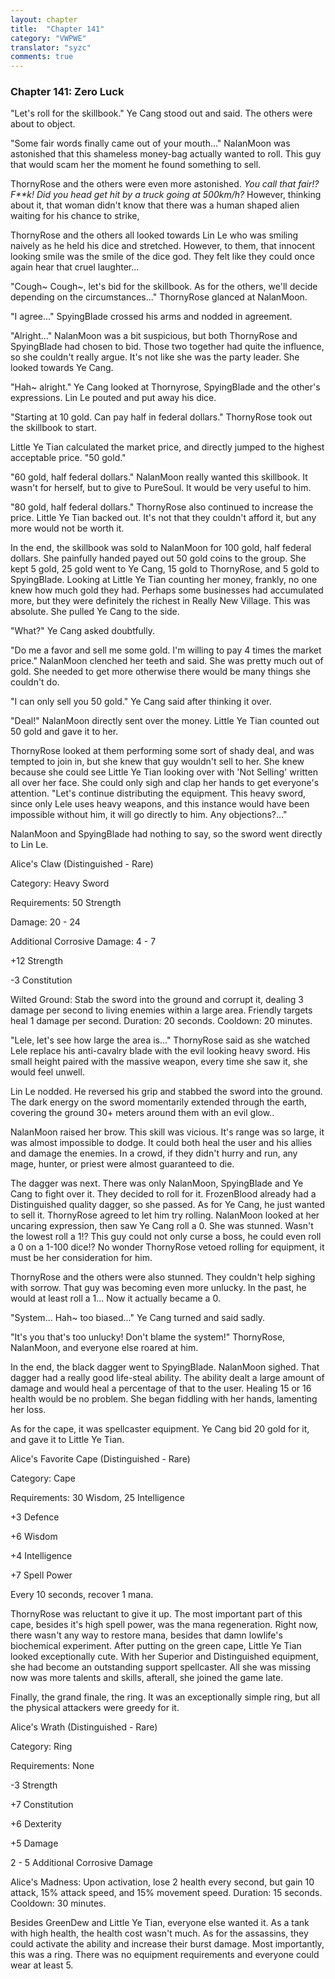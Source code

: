 ```yaml
---
layout: chapter
title:  "Chapter 141"
category: "VWPWE"
translator: "syzc"
comments: true
---
```


### Chapter 141: Zero Luck

"Let's roll for the skillbook." Ye Cang stood out and said. The others were about to object.

"Some fair words finally came out of your mouth..." NalanMoon was astonished that this shameless money-bag actually wanted to roll. This guy that would scam her the moment he found something to sell.

ThornyRose and the others were even more astonished. *You call that fair!? F\*\*k! Did you head get hit by a truck going at 500km/h?* However, thinking about it, that woman didn't know that there was a human shaped alien waiting for his chance to strike,

ThornyRose and the others all looked towards Lin Le who was smiling naively as he held his dice and stretched. However, to them, that innocent looking smile was the smile of the dice god. They felt like they could once again hear that cruel laughter...

"Cough~ Cough~, let's bid for the skillbook. As for the others, we'll decide depending on the circumstances..." ThornyRose glanced at NalanMoon.

"I agree..." SpyingBlade crossed his arms and nodded in agreement.

"Alright..." NalanMoon was a bit suspicious, but both ThornyRose and SpyingBlade had chosen to bid. Those two together had quite the influence, so she couldn't really argue. It's not like she was the party leader. She looked towards Ye Cang.

"Hah~ alright." Ye Cang looked at Thornyrose, SpyingBlade and the other's expressions. Lin Le pouted and put away his dice.

"Starting at 10 gold. Can pay half in federal dollars." ThornyRose took out the skillbook to start.

Little Ye Tian calculated the market price, and directly jumped to the highest acceptable price. "50 gold."

"60 gold, half federal dollars." NalanMoon really wanted this skillbook. It wasn't for herself, but to give to PureSoul. It would be very useful to him.

"80 gold, half federal dollars." ThornyRose also continued to increase the price. Little Ye Tian backed out. It's not that they couldn't afford it, but any more would not be worth it.

In the end, the skillbook was sold to NalanMoon for 100 gold, half federal dollars. She painfully handed payed out 50 gold coins to the group. She kept 5 gold, 25 gold went to Ye Cang, 15 gold to ThornyRose, and 5 gold to SpyingBlade. Looking at Little Ye Tian counting her money, frankly, no one knew how much gold they had. Perhaps some businesses had accumulated more, but they were definitely the richest in Really New Village. This was absolute. She pulled Ye Cang to the side.

"What?" Ye Cang asked doubtfully.

"Do me a favor and sell me some gold. I'm willing to pay 4 times the market price." NalanMoon clenched her teeth and said. She was pretty much out of gold. She needed to get more otherwise there would be many things she couldn't do.

"I can only sell you 50 gold." Ye Cang said after thinking it over.

"Deal!" NalanMoon directly sent over the money. Little Ye Tian counted out 50 gold and gave it to her.

ThornyRose looked at them performing some sort of shady deal, and was tempted to join in, but she knew that guy wouldn't sell to her. She knew because she could see Little Ye Tian looking over with 'Not Selling' written all over her face. She could only sigh and clap her hands to get everyone's attention. "Let's continue distributing the equipment. This heavy sword, since only Lele uses heavy weapons, and this instance would have been impossible without him, it will go directly to him. Any objections?..."

NalanMoon and SpyingBlade had nothing to say, so the sword went directly to Lin Le.

Alice's Claw (Distinguished - Rare)

Category: Heavy Sword

Requirements: 50 Strength

Damage: 20 - 24

Additional Corrosive Damage: 4 - 7

+12 Strength

-3 Constitution

Wilted Ground: Stab the sword into the ground and corrupt it, dealing 3 damage per second to living enemies within a large area. Friendly targets heal 1 damage per second. Duration: 20 seconds. Cooldown: 20 minutes.

"Lele, let's see how large the area is..." ThornyRose said as she watched Lele replace his anti-cavalry blade with the evil looking heavy sword. His small height paired with the massive weapon, every time she saw it, she would feel unwell.

Lin Le nodded. He reversed his grip and stabbed the sword into the ground. The dark energy on the sword momentarily extended through the earth, covering the ground 30+ meters around them with an evil glow.. 

NalanMoon raised her brow. This skill was vicious. It's range was so large, it was almost impossible to dodge. It could both heal the user and his allies and damage the enemies. In a crowd, if they didn't hurry and run, any mage, hunter, or priest were almost guaranteed to die.

The dagger was next. There was only NalanMoon, SpyingBlade and Ye Cang to fight over it. They decided to roll for it. FrozenBlood already had a Distinguished quality dagger, so she passed. As for Ye Cang, he just wanted to sell it. ThornyRose agreed to let him try rolling. NalanMoon looked at her uncaring expression, then saw Ye Cang roll a 0. She was stunned. Wasn't the lowest roll a 1!? This guy could not only curse a boss, he could even roll a 0 on a 1-100 dice!? No wonder ThornyRose vetoed rolling for equipment, it must be her consideration for him.

ThornyRose and the others were also stunned. They couldn't help sighing with sorrow. That guy was becoming even more unlucky. In the past, he would at least roll a 1... Now it actually became a 0.

"System... Hah~ too biased..." Ye Cang turned and said sadly.

"It's you that's too unlucky! Don't blame the system!" ThornyRose, NalanMoon, and everyone else roared at him.

In the end, the black dagger went to SpyingBlade. NalanMoon sighed. That dagger had a really good life-steal ability. The ability dealt a large amount of damage and would heal a percentage of that to the user. Healing 15 or 16 health would be no problem. She began fiddling with her hands, lamenting her loss.

As for the cape, it was spellcaster equipment. Ye Cang bid 20 gold for it, and gave it to Little Ye Tian.

Alice's Favorite Cape (Distinguished - Rare)

Category: Cape

Requirements: 30 Wisdom, 25 Intelligence

+3 Defence

+6 Wisdom

+4 Intelligence

+7 Spell Power

Every 10 seconds, recover 1 mana.

ThornyRose was reluctant to give it up. The most important part of this cape, besides it's high spell power, was the mana regeneration. Right now, there wasn't any way to restore mana, besides that damn lowlife's biochemical experiment. After putting on the green cape, Little Ye Tian looked exceptionally cute. With her Superior and Distinguished equipment, she had become an outstanding support spellcaster. All she was missing now was more talents and skills, afterall, she joined the game late.

Finally, the grand finale, the ring. It was an exceptionally simple ring, but all the physical attackers were greedy for it.

Alice's Wrath (Distinguished - Rare)

Category: Ring

Requirements: None

-3 Strength

+7 Constitution

+6 Dexterity

+5 Damage

2 - 5 Additional Corrosive Damage

Alice's Madness: Upon activation, lose 2 health every second, but gain 10 attack, 15% attack speed, and 15% movement speed. Duration: 15 seconds. Cooldown: 30 minutes.

Besides GreenDew and Little Ye Tian, everyone else wanted it. As a tank with high health, the health cost wasn't much. As for the assassins, they could activate the ability and increase their burst damage. Most importantly, this was a ring. There was no equipment requirements and everyone could wear at least 5.
